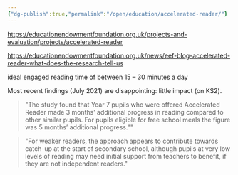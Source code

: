 ```yaml
---
{"dg-publish":true,"permalink":"/open/education/accelerated-reader/"}
---
```

https://educationendowmentfoundation.org.uk/projects-and-evaluation/projects/accelerated-reader

https://educationendowmentfoundation.org.uk/news/eef-blog-accelerated-reader-what-does-the-research-tell-us

ideal engaged reading time of between 15 – 30 minutes a day

Most recent findings (July 2021) are disappointing: little impact (on KS2).

>"The study found that Year 7 pupils who were offered Accelerated Reader made 3 months’ additional progress in reading compared to other similar pupils. For pupils eligible for free school meals the figure was 5 months’ additional progress.""

>"For weaker readers, the approach appears to contribute towards catch-up at the start of secondary school, although pupils at very low levels of reading may need initial support from teachers to benefit, if they are not independent readers."